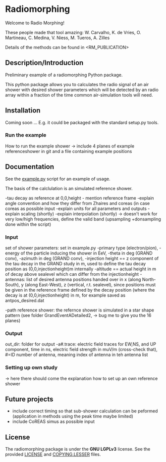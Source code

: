 # Radiomorphing
Welcome to Radio Morphing!

These people made that tool amazing:
W. Carvalho, K. de Vries, O. Martineau, C. Medina, V. Niess, M. Tueros, A. Zilles

Details of the methods can be found in <RM_PUBLICATION>


## Description/Introduction

Preliminary example of a radiomorphing Python package.

This python package allows you to calculates the radio signal of an air shower with desired shower parameters which will be detected by an radio array within a fraction of the time common air-simulation tools will need.



## Installation

Coming soon ... E.g. it could be packaged with the standard setup.py tools.

### Run the example
 How to run the example shower -> include 4 planes of example referenceshower in git and a file containing example positions

## Documentation

See the [example.py](examples/example.py) script for an example of usage.

The basis of the calclulation is an simulated reference shower. 

 -tau decay as reference at 0,0,height - mention reference frame
 -explain angle convention and how they differ from Zhaires and coreas (in case coreas as possible input
 -explain units for all parameters and outputs
 -explain scaling (shortly)
 -explain interpolation (shortly) -> doesn't work for very low/high frequencies, define the valid band (upsampling +donsampling done within the script) 
 


### Input
set of shower parameters: set in example.py
-primary type (electron/pion), 
-energy of the particle inducing the shower in EeV, 
-theta in deg (GRAND conv), 
-azimuth in deg (GRAND conv), 
-injection height == z component of the tau decay in the GRAND study in m, used to define the tau decay position as (0,0,injectionheight)m internally
-altitude == actual height in m of decay above sealevel which can differ from the injectionheight
-antennas: list of desired antenna positions handed over in x (along North-South), y (along East-West), z (vertical, r.t. sealevel), since positions must be given in the reference frame defined by 
 the decay position (where the decay is at (0,0,injectionheight) in m, for example saved as antpos_desired.dat
 
-path reference shower: the refernce shower is simulated in a star shape pattern (see folder GrandEventADetailed2, -> bug me to give you the 16 planes)


### Output
out_dir: folder for output
-a#.trace: electric field traces for EW,NS, and UP component, time in ns, electric field strength in muV/m (cross-check that), #=ID number of antenna, meaning index of antenna in teh antenna list

### Setting up own study
 -> here there should come the explanation how to set up an own reference shower


## Future projects
 - include correct timing so that sub-shower calculation can be peformed (application in methods using the peak time maybe limited)
 - include CoREAS simus as possible input 
 

## License

The radiomorphing package is under the **GNU LGPLv3** license. See the provided
[LICENSE](LICENSE) and [COPYING.LESSER](COPYING.LESSER) files.
